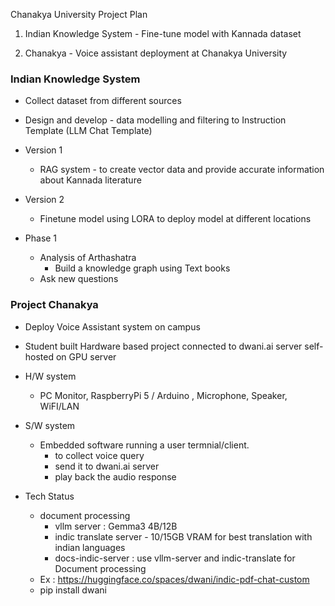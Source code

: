 Chanakya University Project Plan

1. Indian Knowledge System - Fine-tune model with Kannada dataset

2. Chanakya - Voice assistant deployment at Chanakya University

### Indian Knowledge System
- Collect dataset from different sources
- Design and develop - data modelling and filtering to Instruction Template (LLM Chat Template)
- Version 1 
  - RAG system - to create vector data and provide accurate information about Kannada literature
- Version 2
  - Finetune model using LORA to deploy model at different locations

- Phase 1
  - Analysis of Arthashatra
    - Build a knowledge graph using Text books
  - Ask new questions

### Project Chanakya
- Deploy Voice Assistant system on campus
- Student built Hardware based project connected to dwani.ai server self-hosted on GPU server
- H/W system    
  - PC Monitor, RaspberryPi 5 / Arduino , Microphone, Speaker, WiFI/LAN
- S/W system
  - Embedded software running a user termnial/client.
    - to collect voice query
    - send it to dwani.ai server
    - play back the audio response 



- Tech Status
  - document processing
    - vllm server : Gemma3 4B/12B
    - indic translate server - 10/15GB VRAM for best translation with indian languages
    - docs-indic-server : use vllm-server and indic-translate for Document processing
  - Ex : https://huggingface.co/spaces/dwani/indic-pdf-chat-custom
  - pip install dwani